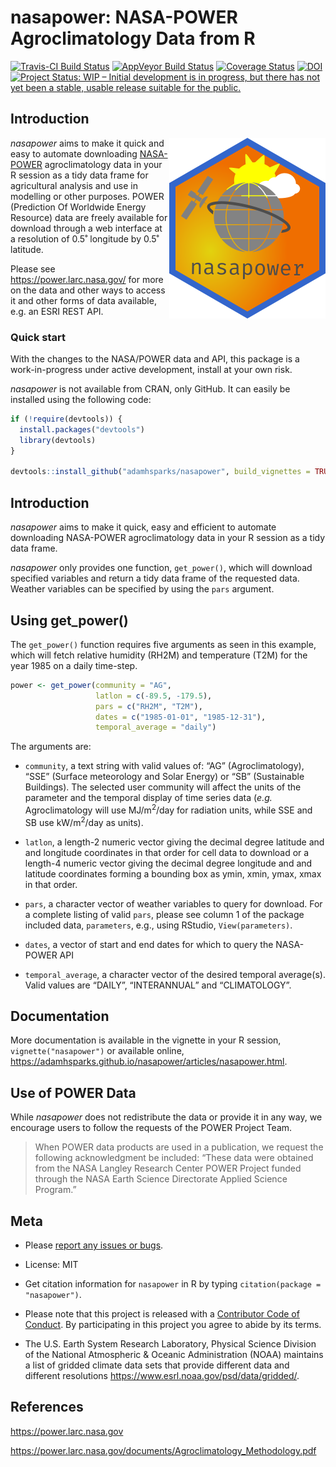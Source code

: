 nasapower: NASA-POWER Agroclimatology Data from R
================

[![Travis-CI Build
Status](https://travis-ci.org/adamhsparks/nasapower.svg?branch=master)](https://travis-ci.org/adamhsparks/nasapower)
[![AppVeyor Build
Status](https://ci.appveyor.com/api/projects/status/github/adamhsparks/nasapower?branch=master&svg=true)](https://ci.appveyor.com/project/adamhsparks/nasapower)
[![Coverage
Status](https://img.shields.io/codecov/c/github/adamhsparks/nasapower/master.svg)](https://codecov.io/github/adamhsparks/nasapower?branch=master)
[![DOI](https://zenodo.org/badge/109224461.svg)](https://zenodo.org/badge/latestdoi/109224461)
[![Project Status: WIP – Initial development is in progress, but there
has not yet been a stable, usable release suitable for the
public.](http://www.repostatus.org/badges/latest/wip.svg)](http://www.repostatus.org/#wip)

## Introduction

<img align="right" src="man/figures/nasapower-hex.png"> *nasapower* aims
to make it quick and easy to automate downloading
[NASA-POWER](https://power.larc.nasa.gov) agroclimatology data in your R
session as a tidy data frame for agricultural analysis and use in
modelling or other purposes. POWER (Prediction Of Worldwide Energy
Resource) data are freely available for download through a web interface
at a resolution of 0.5˚ longitude by 0.5˚ latitude.

Please see <https://power.larc.nasa.gov/> for more on the data and other
ways to access it and other forms of data available, e.g. an ESRI REST
API.

### Quick start

With the changes to the NASA/POWER data and API, this package is a
work-in-progress under active development, install at your own risk.

*nasapower* is not available from CRAN, only GitHub. It can easily be
installed using the following code:

``` r
if (!require(devtools)) {
  install.packages("devtools")
  library(devtools)
}

devtools::install_github("adamhsparks/nasapower", build_vignettes = TRUE)
```

## Introduction

*nasapower* aims to make it quick, easy and efficient to automate
downloading NASA-POWER agroclimatology data in your R session as a tidy
data frame.

*nasapower* only provides one function, `get_power()`, which will
download specified variables and return a tidy data frame of the
requested data. Weather variables can be specified by using the `pars`
argument.

## Using get\_power()

The `get_power()` function requires five arguments as seen in this
example, which will fetch relative humidity (RH2M) and temperature (T2M)
for the year 1985 on a daily time-step.

``` r
power <- get_power(community = "AG",
                   latlon = c(-89.5, -179.5),
                   pars = c("RH2M", "T2M"),
                   dates = c("1985-01-01", "1985-12-31"),
                   temporal_average = "daily")
```

The arguments are:

  - `community`, a text string with valid values of: “AG”
    (Agroclimatology), “SSE” (Surface meteorology and Solar Energy) or
    “SB” (Sustainable Buildings). The selected user community will
    affect the units of the parameter and the temporal display of time
    series data (*e.g.* Agroclimatology will use MJ/m<sup>2</sup>/day
    for radiation units, while SSE and SB use kW/m<sup>2</sup>/day as
    units).

  - `latlon`, a length-2 numeric vector giving the decimal degree
    latitude and and longitude coordinates in that order for cell data
    to download or a length-4 numeric vector giving the decimal degree
    longitude and and latitude coordinates forming a bounding box as
    ymin, xmin, ymax, xmax in that order.

  - `pars`, a character vector of weather variables to query for
    download. For a complete listing of valid `pars`, please see column
    1 of the package included data, `parameters`, e.g., using RStudio,
    `View(parameters)`.

  - `dates`, a vector of start and end dates for which to query the
    NASA-POWER API

  - `temporal_average`, a character vector of the desired temporal
    average(s). Valid values are “DAILY”, “INTERANNUAL” and
    “CLIMATOLOGY”.

## Documentation

More documentation is available in the vignette in your R session,
`vignette("nasapower")` or available online,
<https://adamhsparks.github.io/nasapower/articles/nasapower.html>.

## Use of POWER Data

While *nasapower* does not redistribute the data or provide it in any
way, we encourage users to follow the requests of the POWER Project
Team.

> When POWER data products are used in a publication, we request the
> following acknowledgment be included: “These data were obtained from
> the NASA Langley Research Center POWER Project funded through the NASA
> Earth Science Directorate Applied Science Program.”

## Meta

  - Please [report any issues or
    bugs](https://github.com/adamhsparks/nasapower/issues).

  - License: MIT

  - Get citation information for `nasapower` in R by typing
    `citation(package = "nasapower")`.

  - Please note that this project is released with a [Contributor Code
    of Conduct](CONDUCT.md). By participating in this project you agree
    to abide by its terms.

  - The U.S. Earth System Research Laboratory, Physical Science Division
    of the National Atmospheric & Oceanic Administration (NOAA)
    maintains a list of gridded climate data sets that provide different
    data and different resolutions
    <https://www.esrl.noaa.gov/psd/data/gridded/>.

## References

<https://power.larc.nasa.gov>

<https://power.larc.nasa.gov/documents/Agroclimatology_Methodology.pdf>
